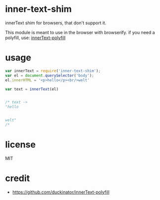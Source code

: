# inner-text-shim

innerText shim for browsers, that don't support it.


This module is meant to use in the browser with browserify.
if you need a polyfill, use: [innerText-polyfill](https://github.com/duckinator/innerText-polyfill)

# usage

```js
var innerText = require('inner-text-shim');
var el = document.querySelector('body');
el.innerHTML = '<p>hello</p><br/>welt'

var text = innerText(el)


/* text ->
"hello


welt"
/*
```

# license
MIT

# credit
 - https://github.com/duckinator/innerText-polyfill

